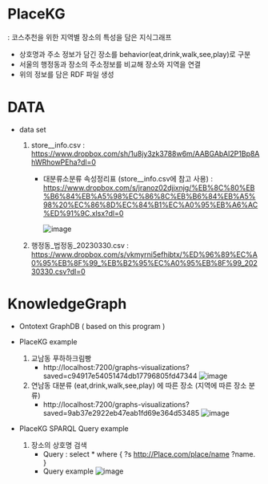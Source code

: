 # PlaceKG 
: 코스추천을 위한 지역별 장소의 특성을 담은 지식그래프
  - 상호명과 주소 정보가 담긴 장소를 behavior(eat,drink,walk,see,play)로 구분
  - 서울의 행정동과 장소의 주소정보를 비교해 장소와 지역을 연결
  - 위의 정보를 담은 RDF 파일 생성 
  
  # DATA 
  - data set
    1.  store__info.csv : https://www.dropbox.com/sh/1u8jy3zk3788w6m/AABGAbAI2P1Bp8AhWRhowPEha?dl=0
         - 대분류소분류 속성정리표 (store__info.csv에 참고 사용) : https://www.dropbox.com/s/jranoz02djjxnjg/%EB%8C%80%EB%B6%84%EB%A5%98%EC%86%8C%EB%B6%84%EB%A5%98%20%EC%86%8D%EC%84%B1%EC%A0%95%EB%A6%AC%ED%91%9C.xlsx?dl=0
         
            ![image](https://user-images.githubusercontent.com/84067454/237025186-8a1dd293-519d-48be-8362-d14ba200b8b8.png)

    2.  행정동_법정동_20230330.csv : https://www.dropbox.com/s/vkmyrni5efhibtx/%ED%96%89%EC%A0%95%EB%8F%99_%EB%B2%95%EC%A0%95%EB%8F%99_20230330.csv?dl=0
 
 # KnowledgeGraph
  - Ontotext GraphDB ( based on this program )
  - PlaceKG example
    1. 교남동 푸하하크림빵
        - http://localhost:7200/graphs-visualizations?saved=c94917e54051474db17796805fd47344
            ![image](https://github.com/seojungin/PlaceKG/assets/84067454/be11d83c-525a-4941-9a8c-99199567d7c1)
    2. 연남동 대분류 (eat,drink,walk,see,play) 에 따른 장소 (지역에 따른 장소 분류) 
        - http://localhost:7200/graphs-visualizations?saved=9ab37e2922eb47eab1fd69e364d53485
            ![image](https://github.com/seojungin/PlaceKG/assets/84067454/e96b8578-4790-41ff-b12d-cd3c8b93080e)

  - PlaceKG SPARQL Query example
    1. 장소의 상호명 검색 
        - Query : select * where { ?s <http://Place.com/place/name> ?name. } 
        - Query example
            ![image](https://github.com/seojungin/PlaceKG/assets/84067454/21c2b056-a9d8-43ae-afca-c4e36683637b)

